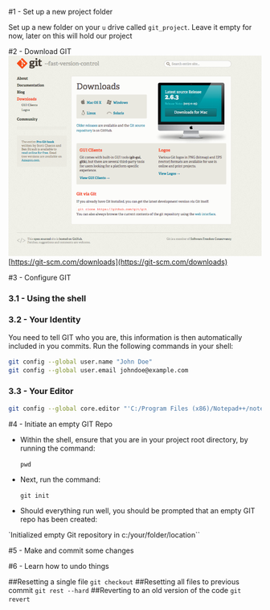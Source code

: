 
#1 - Set up a new project folder

Set up a new folder on your `u` drive called `git_project`. Leave it empty for now, later on this will hold our project


#2 - Download GIT 
![](assets/git_download.png)
[https://git-scm.com/downloads](https://git-scm.com/downloads)
 



#3 - Configure GIT


### 3.1 - Using the shell 

### 3.2 - Your Identity
You need to tell GIT who you are, this information is then automatically included in you commits. Run the following commands in your shell:


```bash
git config --global user.name "John Doe"
git config --global user.email johndoe@example.com

```

### 3.3 -  Your Editor

```bash
git config --global core.editor "'C:/Program Files (x86)/Notepad++/notepad++.exe' -multiInst -nosession"
```


#4 - Initiate an empty GIT Repo

- Within the shell, ensure that you are in your project root directory, by running the command:

	`pwd`

- Next, run the command:

	`git init`

- Should everything run well, you should be prompted that an empty GIT repo has been created:

 `Initialized empty Git repository in c:/your/folder/location``


#5 - Make and commit some changes

#6 - Learn how to undo things

##Resetting a single file `git checkout`
##Resetting all files to previous commit `git rest --hard`
##Reverting to an old version of the code `git revert`




